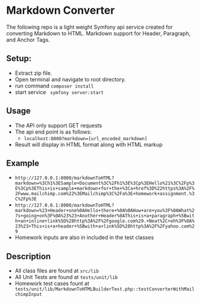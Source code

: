 # Markdown Converter

The following repo is a light weight Symfony api service created for converting Markdown to HTML.
Markdown support for Header, Paragraph, and Anchor Tags.

## Setup:
- Extract zip file.
- Open terminal and navigate to root directory.
- run command ```composer install```
- start service ``` symfony server:start```

## Usage
- The API only support GET requests
- The api end point is as follows:
  - ```localhost:8000?markdown=[url_encoded_markdown]```
- Result will display in HTML format along with HTML markup

## Example
- ```http://127.0.0.1:8000/markdownToHTML?markdown=%3Ch1%3ESample+Document%3C%2Fh1%3E%3Cp%3EHello%21%3C%2Fp%3E%3Cp%3EThis+is+sample+markdown+for+the+%3Ca+href%3D%22https%3A%2F%2Fwww.mailchimp.com%22%3EMailchimp%3C%2Fa%3E+homework+assignment.%3C%2Fp%3E```
- ```http://127.0.0.1:8000/markdownToHTML?markdown=%23+Header+one%0AHello+there+%0A%0AHow+are+you%3F%0AWhat%27s+going+on%3F%0A%23%23+Another+Header%0AThis+is+a+paragraph+%5Bwith+an+inline+link%5D%28http%3A%2F%2Fgoogle.com%29.+Neat%2C+eh%3F%0A%23%23+This+is+a+header+%5Bwith+a+link%5D%28http%3A%2F%2Fyahoo.com%29```
- Homework inputs are also in included in the test classes

## Description
- All class files are found at ```src/lib```
- All Unit Tests are found at ```tests/unit/lib```
- Homework test cases fount at ``` tests/unit/lib/MarkdownToHTMLBuilderTest.php::testConverterWithMailchimpInput```
